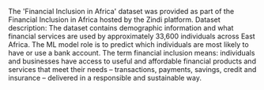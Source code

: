 The 'Financial Inclusion in Africa' dataset was provided as part of the Financial Inclusion in Africa hosted by the Zindi platform.
Dataset description: The dataset contains demographic information and what financial services are used by approximately 33,600 individuals across East Africa. The ML model role is to predict which individuals are most likely to have or use a bank account.
The term financial inclusion means:  individuals and businesses have access to useful and affordable financial products and services that meet their needs – transactions, payments, savings, credit and insurance – delivered in a responsible and sustainable way.
